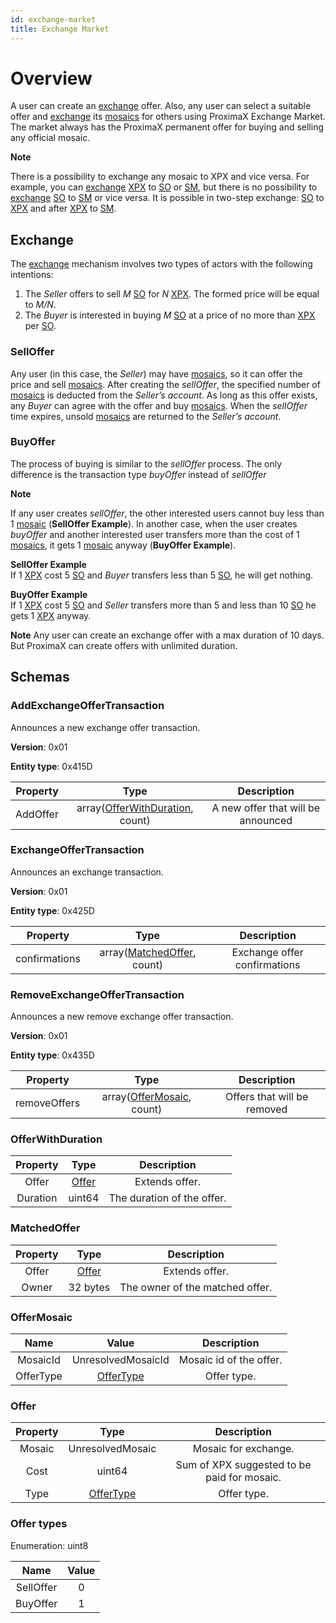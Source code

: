 ```yaml
---
id: exchange-market
title: Exchange Market
---
```


# Overview
A user can create an [exchange](exchange-market.md#exchange) offer. Also, any user can select a suitable offer and [exchange](exchange-market.md#exchange) its [mosaics](mosaic.md) for others using ProximaX Exchange Market. The market always has the ProximaX permanent offer for buying and selling any official mosaic.

<div class="info">

**Note**

There is a possibility to exchange any mosaic to XPX and vice versa. For example, you can [exchange](exchange-market.md#exchange) [XPX](https://storagedocs.xpxsirius.io/docs/getting_started/economy/#xpx) to [SO](https://storagedocs.xpxsirius.io/docs/getting_started/economy/#storage-units-so) or [SM](https://storagedocs.xpxsirius.io/docs/getting_started/economy/#streaming-units-sm), but there is no possibility to [exchange](exchange-market.md#exchange) [SO](https://storagedocs.xpxsirius.io/docs/getting_started/economy/#storage-units-so) to [SM](https://storagedocs.xpxsirius.io/docs/getting_started/economy/#streaming-units-sm) or vice versa. It is possible in two-step exchange: [SO](https://storagedocs.xpxsirius.io/docs/getting_started/economy/#storage-units-so) to [XPX](https://storagedocs.xpxsirius.io/docs/getting_started/economy/#xpx) and after [XPX](https://storagedocs.xpxsirius.io/docs/getting_started/economy/#xpx) to [SM](https://storagedocs.xpxsirius.io/docs/getting_started/economy/#streaming-units-sm).

</div>

## Exchange

The [exchange](exchange-market.md#exchange) mechanism involves two types of actors with the following intentions:
1. The *Seller* offers to sell *M* [SO](https://storagedocs.xpxsirius.io/docs/getting_started/economy/#storage-units-so) for *N* [XPX](https://storagedocs.xpxsirius.io/docs/getting_started/economy/#xpx). The formed price will be equal to *M/N*.
2. The *Buyer* is interested in buying *M* [SO](https://storagedocs.xpxsirius.io/docs/getting_started/economy/#storage-units-so) at a price of no more than [XPX](https://storagedocs.xpxsirius.io/docs/getting_started/economy/#xpx) per [SO](https://storagedocs.xpxsirius.io/docs/getting_started/economy/#storage-units-so).

### SellOffer
Any user (in this case, the *Seller*) may have [mosaics](mosaic.md), so it can offer the price and sell [mosaics](mosaic.md). After creating the *sellOffer*, the specified number of [mosaics](mosaic.md) is deducted from the *Seller’s account*. As long as this offer exists, any *Buyer* can agree with the offer and buy [mosaics](mosaic.md). When the *sellOffer* time expires, unsold [mosaics](mosaic.md) are returned to the *Seller’s account*.

### BuyOffer
The process of buying is similar to the *sellOffer* process. The only difference is the transaction type *buyOffer* instead of *sellOffer*

<div class="info">

**Note**

If any user creates *sellOffer*, the other interested users cannot buy less than 1 [mosaic](mosaic.md) (**SellOffer Example**). In another case, when the user creates *buyOffer* and another interested user transfers more than the cost of 1 [mosaics](mosaic.md), it gets 1 [mosaic](mosaic.md) anyway (**BuyOffer Example**).

**SellOffer Example** \
If 1 [XPX](https://storagedocs.xpxsirius.io/docs/getting_started/economy/#xpx) cost 5 [SO](https://storagedocs.xpxsirius.io/docs/getting_started/economy/#storage-units-so) and *Buyer* transfers less than 5 [SO](https://storagedocs.xpxsirius.io/docs/getting_started/economy/#storage-units-so), he will get nothing.

**BuyOffer Example** \
If 1 [XPX](https://storagedocs.xpxsirius.io/docs/getting_started/economy/#xpx) cost 5 [SO](https://storagedocs.xpxsirius.io/docs/getting_started/economy/#storage-units-so) and *Seller* transfers more than 5 and less than 10 [SO](https://storagedocs.xpxsirius.io/docs/getting_started/economy/#storage-units-so) he gets 1 [XPX](https://storagedocs.xpxsirius.io/docs/getting_started/economy/#xpx) anyway.

</div>

<div class="info">

**Note**
Any user can create an exchange offer with a max duration of 10 days. But ProximaX can create offers with unlimited duration.
</div>

## Schemas

### AddExchangeOfferTransaction
Announces a new exchange offer transaction.

**Version**: 0x01

**Entity type**: 0x415D

| **Property** |                       **Type**                        |          **Description**           |
| :----------: | :---------------------------------------------------: | :--------------------------------: |
|   AddOffer   | array([OfferWithDuration](#offerwithduration), count) | A new offer that will be announced |

### ExchangeOfferTransaction
Announces an exchange transaction.

**Version**: 0x01

**Entity type**: 0x425D

| **Property**  |                  **Type**                   |       **Description**        |
| :-----------: | :-----------------------------------------: | :--------------------------: |
| confirmations | array([MatchedOffer](#matchedoffer), count) | Exchange offer confirmations |

### RemoveExchangeOfferTransaction
Announces a new remove exchange offer transaction.

**Version**: 0x01

**Entity type**: 0x435D

| **Property** |                 **Type**                  |       **Description**       |
| :----------: | :---------------------------------------: | :-------------------------: |
| removeOffers | array([OfferMosaic](#offermosaic), count) | Offers that will be removed |


### OfferWithDuration
| **Property** |    **Type**     |      **Description**       |
| :----------: | :-------------: | :------------------------: |
|    Offer     | [Offer](#offer) |       Extends offer.       |
|   Duration   |     uint64      | The duration of the offer. |


### MatchedOffer
| **Property** |    **Type**     |        **Description**          |
| :----------: | :-------------: | :----------------------------:  |
|    Offer     | [Offer](#offer) |         Extends offer.          |
|    Owner     |    32 bytes     | The owner of the matched offer. |

### OfferMosaic
| **Name**  |         **Value**         |     **Description**     |
| :-------: | :-----------------------: | :---------------------: |
| MosaicId  |    UnresolvedMosaicId     | Mosaic id of the offer. |
| OfferType | [OfferType](#offer-types) |       Offer type.       |

### Offer
| **Property** |         **Type**          |               **Description**               |
| :----------: | :-----------------------: | :-----------------------------------------: |
|    Mosaic    |     UnresolvedMosaic      |            Mosaic for exchange.             |
|     Cost     |          uint64           | Sum of XPX suggested to be paid for mosaic. |
|     Type     | [OfferType](#offer-types) |                 Offer type.                 |

### Offer types
Enumeration: uint8

| **Name**  | **Value** |
| :-------: | :-------: |
| SellOffer |     0     |
| BuyOffer  |     1     |
